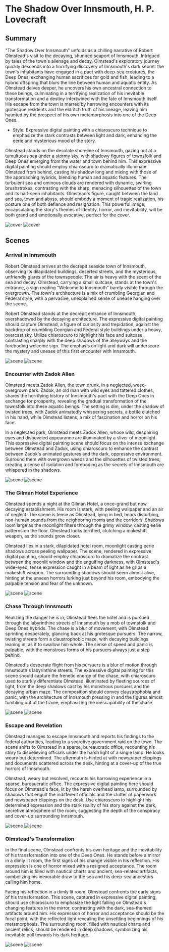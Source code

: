 # The Shadow Over Innsmouth, H. P. Lovecraft

## Summary

"The Shadow Over Innsmouth" unfolds as a chilling narrative of Robert Olmstead's visit to the decaying, shunned seaport of Innsmouth. Intrigued by tales of the town's alienage and decay, Olmstead's exploratory journey quickly descends into a horrifying discovery of Innsmouth's dark secret: the town's inhabitants have engaged in a pact with deep-sea creatures, the Deep Ones, exchanging human sacrifices for gold and fish, leading to a hybrid offspring that blurs the line between human and aquatic entity. As Olmstead delves deeper, he uncovers his own ancestral connection to these beings, culminating in a terrifying realization of his inevitable transformation and a destiny intertwined with the fate of Innsmouth itself. His escape from the town is marred by harrowing encounters with its grotesque residents and the eldritch truth of his lineage, leaving him haunted by the prospect of his own metamorphosis into one of the Deep Ones.

* Style: Expressive digital painting with a chiaroscuro technique to emphasize the stark contrasts between light and dark, enhancing the eerie and mysterious mood of the story.

Olmstead stands on the desolate shoreline of Innsmouth, gazing out at a tumultuous sea under a stormy sky, with shadowy figures of townsfolk and Deep Ones emerging from the water and town behind him. This expressive digital painting should employ chiaroscuro to dramatically illuminate Olmstead from behind, casting his shadow long and mixing with those of the approaching hybrids, blending human and aquatic features. The turbulent sea and ominous clouds are rendered with dynamic, swirling brushstrokes, contrasting with the sharp, menacing silhouettes of the town and its half-seen inhabitants. Olmstead's figure, caught between the land and sea, town and abyss, should embody a moment of tragic realization, his posture one of both defiance and resignation. This powerful image, encapsulating the story's themes of identity, horror, and inevitability, will be both grand and emotionally evocative, perfect for the cover.

![cover](cover1a.webp)
![cover](cover1b.webp)


## Scenes

### Arrival in Innsmouth

Robert Olmstead arrives at the decrepit seaside town of Innsmouth, observing its dilapidated buildings, deserted streets, and the mysterious, unfriendly glares of the townspeople. The air is heavy with the scent of the sea and decay. Olmstead, carrying a small suitcase, stands at the town's entrance, a sign reading "Welcome to Innsmouth" barely visible through the overgrowth. The town's architecture is a mix of crumbling Georgian and Federal style, with a pervasive, unexplained sense of unease hanging over the scene.

Robert Olmstead stands at the decrepit entrance of Innsmouth, overshadowed by the decaying architecture. The expressive digital painting should capture Olmstead, a figure of curiosity and trepidation, against the backdrop of crumbling Georgian and Federal style buildings under a heavy, overcast sky. Utilize chiaroscuro to highlight his face and suitcase, contrasting sharply with the deep shadows of the alleyways and the foreboding welcome sign. The emphasis on light and dark will underscore the mystery and unease of this first encounter with Innsmouth.

![scene](scene1a.webp)
![scene](scene1b.webp)

### Encounter with Zadok Allen

Olmstead meets Zadok Allen, the town drunk, in a neglected, weed-overgrown park. Zadok, an old man with wild eyes and tattered clothes, shares the horrifying history of Innsmouth's pact with the Deep Ones in exchange for prosperity, revealing the gradual transformation of the townsfolk into these aquatic beings. The setting is dim, under the shadow of twisted trees, with Zadok animatedly whispering secrets, a bottle clutched in his hand, while Olmstead listens, a mix of fascination and horror on his face.

In a neglected park, Olmstead meets Zadok Allen, whose wild, despairing eyes and disheveled appearance are illuminated by a sliver of moonlight. This expressive digital painting scene should focus on the intense exchange between Olmstead and Zadok, using chiaroscuro to enhance the contrast between Zadok's animated gestures and the dark, oppressive environment. Surround them with overgrown weeds and the silhouettes of twisted trees, creating a sense of isolation and foreboding as the secrets of Innsmouth are whispered in the shadows.

![scene](scene2a.webp)
![scene](scene2b.webp)

### The Gilman Hotel Experience

Olmstead spends a night at the Gilman Hotel, a once-grand but now decaying establishment. His room is stark, with peeling wallpaper and an air of neglect. The scene is tense as Olmstead, lying in bed, hears disturbing, non-human sounds from the neighboring rooms and the corridors. Shadows loom large as the moonlight filters through the grimy window, casting eerie patterns on the floor. Olmstead looks terrified, clutching a makeshift weapon, as the sounds grow closer.

Olmstead lies in a stark, dilapidated hotel room, moonlight casting eerie shadows across peeling wallpaper. The scene, rendered in expressive digital painting, should employ chiaroscuro to dramatize the contrast between the moonlit window and the engulfing darkness, with Olmstead's wide-eyed, tense expression caught in a beam of light as he grips a makeshift weapon. The surrounding shadows should seem almost alive, hinting at the unseen horrors lurking just beyond his room, embodying the palpable tension and fear of the unknown.

![scene](scene3a.webp)
![scene](scene3b.webp)

### Chase Through Innsmouth

Realizing the danger he is in, Olmstead flees the hotel and is pursued through the labyrinthine streets of Innsmouth by a mob of townsfolk and Deep Ones hybrids. The chase is a blur of movement, with Olmstead sprinting desperately, glancing back at his grotesque pursuers. The narrow, twisting streets form a claustrophobic maze, with decaying buildings leaning in, as if to swallow him whole. The sense of speed and panic is palpable, with the monstrous forms of his pursuers always just a step behind.

Olmstead's desperate flight from his pursuers is a blur of motion through Innsmouth's labyrinthine streets. The expressive digital painting for this scene should capture the frenetic energy of the chase, with chiaroscuro used to starkly differentiate Olmstead, illuminated by fleeting sources of light, from the deep shadows cast by his monstrous pursuers and the decaying urban maze. The composition should convey claustrophobia and panic, with the architecture of Innsmouth pressing in and the figures almost tumbling out of the frame, emphasizing the inescapability of the chase.

![scene](scene4a.webp)
![scene](scene4b.webp)

### Escape and Revelation

Olmstead manages to escape Innsmouth and reports his findings to the federal authorities, leading to a secretive government raid on the town. The scene shifts to Olmstead in a sparse, bureaucratic office, recounting his story to disbelieving officials under the harsh light of a single lamp. He looks weary but determined. The aftermath is hinted at with newspaper clippings and documents scattered across the desk, hinting at a cover-up of the true horrors of Innsmouth.

Olmstead, weary but resolved, recounts his harrowing experience in a sparse, bureaucratic office. The expressive digital painting here should focus on Olmstead's face, lit by the harsh overhead lamp, surrounded by shadows that engulf the indifferent officials and the clutter of paperwork and newspaper clippings on the desk. Use chiaroscuro to highlight his determined expression and the stark reality of his story against the dark, secretive atmosphere of the room, suggesting the depth of the conspiracy and cover-up surrounding Innsmouth.

![scene](scene5a.webp)
![scene](scene5b.webp)

### Olmstead's Transformation

In the final scene, Olmstead confronts his own heritage and the inevitability of his transformation into one of the Deep Ones. He stands before a mirror in a dimly lit room, the first signs of his change visible in his reflection. His expression is one of horror mixed with a resigned acceptance. The room around him is filled with nautical charts and ancient, sea-related artifacts, symbolizing his inexorable draw to the sea and his deep-sea ancestors calling him home.

Facing his reflection in a dimly lit room, Olmstead confronts the early signs of his transformation. This scene, captured in expressive digital painting, should use chiaroscuro to emphasize the light falling on Olmstead's changing features in the mirror, contrasting with the dark, sea-themed artifacts around him. His expression of horror and acceptance should be the focal point, with the reflected light revealing the unsettling beginnings of his metamorphosis. The surrounding room, filled with nautical charts and ancient relics, should be rendered in deep shadows, symbolizing his inevitable pull towards his dark heritage.

![scene](scene6a.webp)
![scene](scene6b.webp)
